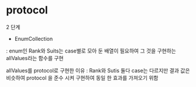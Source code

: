 # protocol

2 단계

- EnumCollection 

: enum인 Rank와 Suits는 case별로 모아 둔 배열이 필요하여 그 것을 구현하는 allValues라는 함수를 구현

allValues를 protocol로 구현한 이유 : Rank와 Sutis 둘다 case는 다르지만 결과 값은 비슷하여 protocol 을 준수 시켜 구현하여 동일 한 효과를 가져오기 위함
